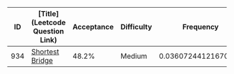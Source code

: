 |ID|[Title](Leetcode Question Link)|Acceptance|Difficulty|Frequency|
|----|-----|----|---|---|
|934|[Shortest Bridge]( https://leetcode.com/problems/shortest-bridge)|48.2%|Medium|0.03607244121670154|
